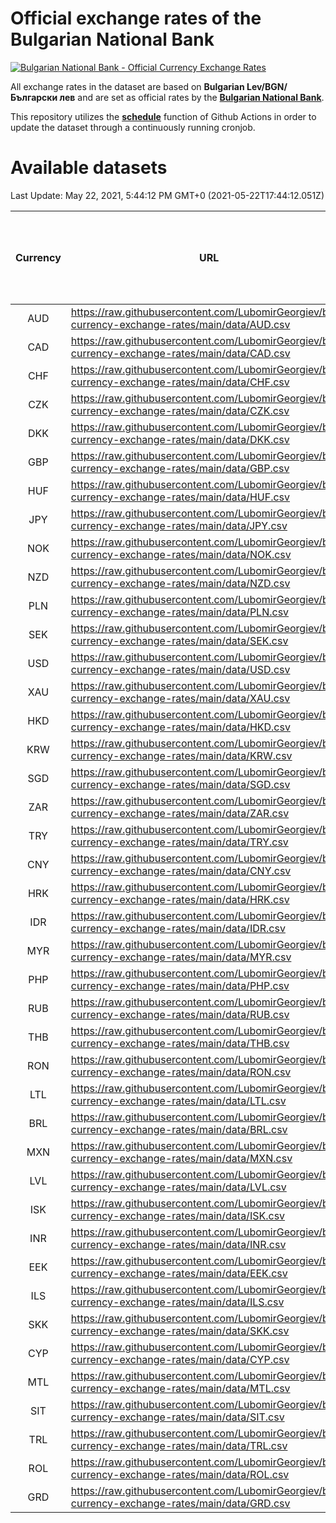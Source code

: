 # Official exchange rates of the Bulgarian National Bank

[![Bulgarian National Bank - Official Currency Exchange Rates](https://github.com/LubomirGeorgiev/bnb-currency-exchange-rates/actions/workflows/update-rates.yml/badge.svg?branch=main)](https://github.com/LubomirGeorgiev/bnb-currency-exchange-rates/actions/workflows/update-rates.yml)

All exchange rates in the dataset are based on **Bulgarian Lev/BGN/Български лев** and are set as official rates by the [**Bulgarian National Bank**](https://www.bnb.bg/Statistics/StExternalSector/StExchangeRates/StERForeignCurrencies/index.htm?toLang=_EN).

This repository utilizes the [**schedule**](https://docs.github.com/en/actions/reference/events-that-trigger-workflows) function of Github Actions in order to update the dataset through a continuously running cronjob.

# Available datasets

<!-- START LINKS (DO NOT EVER FU*ING DELETE THIS COMMENT FOR THE LOVE OF YOUR LIFE!!! IF YOU ARE CURIOS HOW IT WORKS, YOU CAN HAVE A LOOK AT ./src/updateReadme.ts) -->

Last Update: May 22, 2021, 5:44:12 PM GMT+0 (2021-05-22T17:44:12.051Z)

| Currency | URL                                                                                             | Number of records | Number of missing days that were filled in |
| :------: | ----------------------------------------------------------------------------------------------- | :---------------: | :----------------------------------------: |
|   AUD    | https://raw.githubusercontent.com/LubomirGeorgiev/bnb-currency-exchange-rates/main/data/AUD.csv |       7779        |                    2402                    |
|   CAD    | https://raw.githubusercontent.com/LubomirGeorgiev/bnb-currency-exchange-rates/main/data/CAD.csv |       7779        |                    2402                    |
|   CHF    | https://raw.githubusercontent.com/LubomirGeorgiev/bnb-currency-exchange-rates/main/data/CHF.csv |       7779        |                    2402                    |
|   CZK    | https://raw.githubusercontent.com/LubomirGeorgiev/bnb-currency-exchange-rates/main/data/CZK.csv |       7779        |                    2402                    |
|   DKK    | https://raw.githubusercontent.com/LubomirGeorgiev/bnb-currency-exchange-rates/main/data/DKK.csv |       7779        |                    2402                    |
|   GBP    | https://raw.githubusercontent.com/LubomirGeorgiev/bnb-currency-exchange-rates/main/data/GBP.csv |       7779        |                    2402                    |
|   HUF    | https://raw.githubusercontent.com/LubomirGeorgiev/bnb-currency-exchange-rates/main/data/HUF.csv |       7779        |                    2402                    |
|   JPY    | https://raw.githubusercontent.com/LubomirGeorgiev/bnb-currency-exchange-rates/main/data/JPY.csv |       7779        |                    2402                    |
|   NOK    | https://raw.githubusercontent.com/LubomirGeorgiev/bnb-currency-exchange-rates/main/data/NOK.csv |       7779        |                    2402                    |
|   NZD    | https://raw.githubusercontent.com/LubomirGeorgiev/bnb-currency-exchange-rates/main/data/NZD.csv |       7779        |                    2402                    |
|   PLN    | https://raw.githubusercontent.com/LubomirGeorgiev/bnb-currency-exchange-rates/main/data/PLN.csv |       7779        |                    2402                    |
|   SEK    | https://raw.githubusercontent.com/LubomirGeorgiev/bnb-currency-exchange-rates/main/data/SEK.csv |       7779        |                    2402                    |
|   USD    | https://raw.githubusercontent.com/LubomirGeorgiev/bnb-currency-exchange-rates/main/data/USD.csv |       7779        |                    2402                    |
|   XAU    | https://raw.githubusercontent.com/LubomirGeorgiev/bnb-currency-exchange-rates/main/data/XAU.csv |       7779        |                    2404                    |
|   HKD    | https://raw.githubusercontent.com/LubomirGeorgiev/bnb-currency-exchange-rates/main/data/HKD.csv |       7477        |                    2311                    |
|   KRW    | https://raw.githubusercontent.com/LubomirGeorgiev/bnb-currency-exchange-rates/main/data/KRW.csv |       7477        |                    2311                    |
|   SGD    | https://raw.githubusercontent.com/LubomirGeorgiev/bnb-currency-exchange-rates/main/data/SGD.csv |       7477        |                    2311                    |
|   ZAR    | https://raw.githubusercontent.com/LubomirGeorgiev/bnb-currency-exchange-rates/main/data/ZAR.csv |       7477        |                    2311                    |
|   TRY    | https://raw.githubusercontent.com/LubomirGeorgiev/bnb-currency-exchange-rates/main/data/TRY.csv |       5963        |                    1845                    |
|   CNY    | https://raw.githubusercontent.com/LubomirGeorgiev/bnb-currency-exchange-rates/main/data/CNY.csv |       5843        |                    1809                    |
|   HRK    | https://raw.githubusercontent.com/LubomirGeorgiev/bnb-currency-exchange-rates/main/data/HRK.csv |       5843        |                    1809                    |
|   IDR    | https://raw.githubusercontent.com/LubomirGeorgiev/bnb-currency-exchange-rates/main/data/IDR.csv |       5843        |                    1809                    |
|   MYR    | https://raw.githubusercontent.com/LubomirGeorgiev/bnb-currency-exchange-rates/main/data/MYR.csv |       5843        |                    1809                    |
|   PHP    | https://raw.githubusercontent.com/LubomirGeorgiev/bnb-currency-exchange-rates/main/data/PHP.csv |       5843        |                    1809                    |
|   RUB    | https://raw.githubusercontent.com/LubomirGeorgiev/bnb-currency-exchange-rates/main/data/RUB.csv |       5843        |                    1809                    |
|   THB    | https://raw.githubusercontent.com/LubomirGeorgiev/bnb-currency-exchange-rates/main/data/THB.csv |       5843        |                    1809                    |
|   RON    | https://raw.githubusercontent.com/LubomirGeorgiev/bnb-currency-exchange-rates/main/data/RON.csv |       5784        |                    1791                    |
|   LTL    | https://raw.githubusercontent.com/LubomirGeorgiev/bnb-currency-exchange-rates/main/data/LTL.csv |       5149        |                    1578                    |
|   BRL    | https://raw.githubusercontent.com/LubomirGeorgiev/bnb-currency-exchange-rates/main/data/BRL.csv |       4873        |                    1512                    |
|   MXN    | https://raw.githubusercontent.com/LubomirGeorgiev/bnb-currency-exchange-rates/main/data/MXN.csv |       4873        |                    1512                    |
|   LVL    | https://raw.githubusercontent.com/LubomirGeorgiev/bnb-currency-exchange-rates/main/data/LVL.csv |       4786        |                    1466                    |
|   ISK    | https://raw.githubusercontent.com/LubomirGeorgiev/bnb-currency-exchange-rates/main/data/ISK.csv |       4777        |                    1478                    |
|   INR    | https://raw.githubusercontent.com/LubomirGeorgiev/bnb-currency-exchange-rates/main/data/INR.csv |       4506        |                    1398                    |
|   EEK    | https://raw.githubusercontent.com/LubomirGeorgiev/bnb-currency-exchange-rates/main/data/EEK.csv |       3996        |                    1222                    |
|   ILS    | https://raw.githubusercontent.com/LubomirGeorgiev/bnb-currency-exchange-rates/main/data/ILS.csv |       3780        |                    1177                    |
|   SKK    | https://raw.githubusercontent.com/LubomirGeorgiev/bnb-currency-exchange-rates/main/data/SKK.csv |       2966        |                    908                     |
|   CYP    | https://raw.githubusercontent.com/LubomirGeorgiev/bnb-currency-exchange-rates/main/data/CYP.csv |       2902        |                    886                     |
|   MTL    | https://raw.githubusercontent.com/LubomirGeorgiev/bnb-currency-exchange-rates/main/data/MTL.csv |       2600        |                    795                     |
|   SIT    | https://raw.githubusercontent.com/LubomirGeorgiev/bnb-currency-exchange-rates/main/data/SIT.csv |       2540        |                    776                     |
|   TRL    | https://raw.githubusercontent.com/LubomirGeorgiev/bnb-currency-exchange-rates/main/data/TRL.csv |       1814        |                    555                     |
|   ROL    | https://raw.githubusercontent.com/LubomirGeorgiev/bnb-currency-exchange-rates/main/data/ROL.csv |       1693        |                    520                     |
|   GRD    | https://raw.githubusercontent.com/LubomirGeorgiev/bnb-currency-exchange-rates/main/data/GRD.csv |        361        |                    109                     |

<!-- END LINKS (DO NOT EVER FU*ING DELETE THIS COMMENT FOR THE LOVE OF YOUR LIFE!!! IF YOU ARE CURIOS HOW IT WORKS, YOU CAN HAVE A LOOK AT ./src/updateReadme.ts) -->
